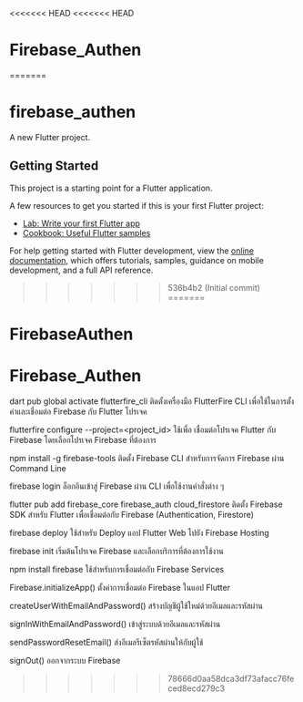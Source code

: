 <<<<<<< HEAD
<<<<<<< HEAD
# Firebase_Authen
=======
# firebase_authen

A new Flutter project.

## Getting Started

This project is a starting point for a Flutter application.

A few resources to get you started if this is your first Flutter project:

- [Lab: Write your first Flutter app](https://docs.flutter.dev/get-started/codelab)
- [Cookbook: Useful Flutter samples](https://docs.flutter.dev/cookbook)

For help getting started with Flutter development, view the
[online documentation](https://docs.flutter.dev/), which offers tutorials,
samples, guidance on mobile development, and a full API reference.
>>>>>>> 536b4b2 (Initial commit)
=======
# FirebaseAuthen
# Firebase_Authen
dart pub global activate flutterfire_cli
ติดตั้งเครื่องมือ FlutterFire CLI เพื่อใช้ในการตั้งค่าและเชื่อมต่อ Firebase กับ Flutter โปรเจค

flutterfire configure --project=<project_id>
ใช้เพื่อ เชื่อมต่อโปรเจค Flutter กับ Firebase โดยเลือกโปรเจค Firebase ที่ต้องการ

npm install -g firebase-tools
ติดตั้ง Firebase CLI สำหรับการจัดการ Firebase ผ่าน Command Line 

firebase login
ล็อกอินเข้าสู่ Firebase ผ่าน CLI เพื่อใช้งานคำสั่งต่าง ๆ

flutter pub add firebase_core firebase_auth cloud_firestore
ติดตั้ง Firebase SDK สำหรับ Flutter เพื่อเชื่อมต่อกับ Firebase (Authentication, Firestore)

firebase deploy 
ใช้สำหรับ Deploy แอป Flutter Web ไปยัง Firebase Hosting

firebase init
เริ่มต้นโปรเจค Firebase และเลือกบริการที่ต้องการใช้งาน 

npm install firebase
ใช้สำหรับการเชื่อมต่อกับ Firebase Services

Firebase.initializeApp()
ตั้งค่าการเชื่อมต่อ Firebase ในแอป Flutter

createUserWithEmailAndPassword()
สร้างบัญชีผู้ใช้ใหม่ด้วยอีเมลและรหัสผ่าน

signInWithEmailAndPassword()
เข้าสู่ระบบด้วยอีเมลและรหัสผ่าน

sendPasswordResetEmail()
ส่งอีเมลรีเซ็ตรหัสผ่านให้กับผู้ใช้

signOut()
ออกจากระบบ Firebase
>>>>>>> 78666d0aa58dca3df73afacc76feced8ecd279c3
